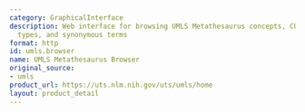 ```yaml
---
category: GraphicalInterface
description: Web interface for browsing UMLS Metathesaurus concepts, CUIs, semantic
  types, and synonymous terms
format: http
id: umls.browser
name: UMLS Metathesaurus Browser
original_source:
- umls
product_url: https://uts.nlm.nih.gov/uts/umls/home
layout: product_detail
---
```

